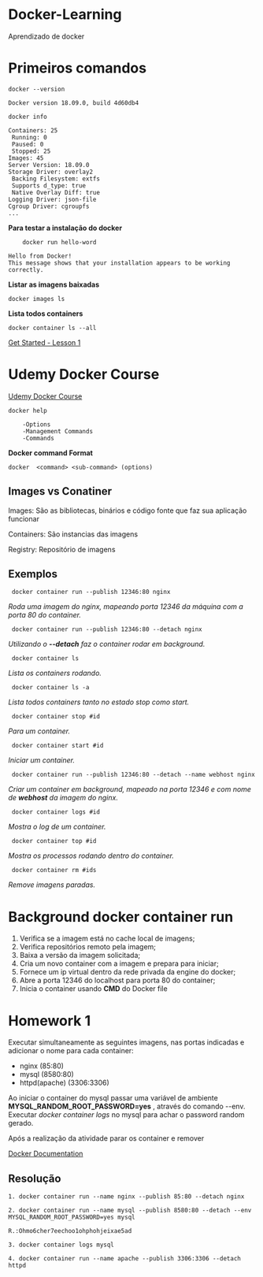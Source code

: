 # Docker-Learning

Aprendizado de docker

# Primeiros comandos

````
docker --version 

Docker version 18.09.0, build 4d60db4
````

````
docker info 

Containers: 25
 Running: 0
 Paused: 0
 Stopped: 25
Images: 45
Server Version: 18.09.0
Storage Driver: overlay2
 Backing Filesystem: extfs
 Supports d_type: true
 Native Overlay Diff: true
Logging Driver: json-file
Cgroup Driver: cgroupfs
...
````

**Para testar a instalação do docker**

```
    docker run hello-word

Hello from Docker!
This message shows that your installation appears to be working correctly.
```

**Listar as imagens baixadas**

```
docker images ls
```

**Lista todos containers**

```
docker container ls --all

```

[Get Started - Lesson 1](https://docs.docker.com/get-started)


# Udemy Docker Course
[Udemy Docker Course](https://www.udemy.com/docker-mastery)

```
docker help

    -Options
    -Management Commands
    -Commands
```
**Docker command Format**

```
docker  <command> <sub-command> (options)
```

## Images vs Conatiner

Images: São as bibliotecas, binários e código fonte que faz sua aplicação funcionar

Containers: São instancias das imagens 

Registry: Repositório de imagens

## Exemplos ##

```
 docker container run --publish 12346:80 nginx
```
  *Roda uma imagem do nginx, mapeando porta 12346 da máquina com a porta 80 do container.*


```
 docker container run --publish 12346:80 --detach nginx
```
  *Utilizando o **--detach** faz o container rodar em background.*

```
 docker container ls
```
  *Lista os containers rodando.*

  
```
 docker container ls -a
```
  *Lista todos containers tanto no estado stop como start.*

```
 docker container stop #id
```
  *Para um container.*

```
 docker container start #id
```
  *Iniciar um container.*


```
 docker container run --publish 12346:80 --detach --name webhost nginx
```
  *Criar um container em background, mapeado na porta 12346 e com nome de **webhost** da imagem do nginx.*


```
 docker container logs #id
```
  *Mostra o log de um container.*


```
 docker container top #id
```
  *Mostra os processos rodando dentro do container.*


```
 docker container rm #ids
```
  *Remove imagens paradas.*

# Background docker container run

1. Verifica se a imagem está no cache local de imagens;
2. Verifica repositórios remoto pela imagem;
3. Baixa a versão da imagem solicitada;
4. Cria um novo container com a imagem e prepara para iniciar;
5. Fornece um ip virtual dentro da rede privada da engine do docker;
6. Abre a porta 12346 do localhost para porta 80 do container;
7. Inicia o container usando **CMD** do Docker file


# Homework 1

  Executar simultaneamente as seguintes imagens, nas portas indicadas e adicionar o nome para cada container:
  - nginx (85:80)
  - mysql (8580:80)
  - httpd(apache) (3306:3306)

Ao iniciar o container do mysql passar uma variável de ambiente **MYSQL_RANDOM_ROOT_PASSWORD=yes** , através do comando --env. Executar *docker container logs* no mysql para achar o password random gerado.

Após a realização da atividade parar os container e remover

[Docker Documentation](https://docs.docker.com/)

## Resolução

```
1. docker container run --name nginx --publish 85:80 --detach nginx

2. docker container run --name mysql --publish 8580:80 --detach --env MYSQL_RANDOM_ROOT_PASSWORD=yes mysql

R.:Ohmo6cher7eechoo1ohphohjeixae5ad

3. docker container logs mysql

4. docker container run --name apache --publish 3306:3306 --detach httpd
````

  
  

